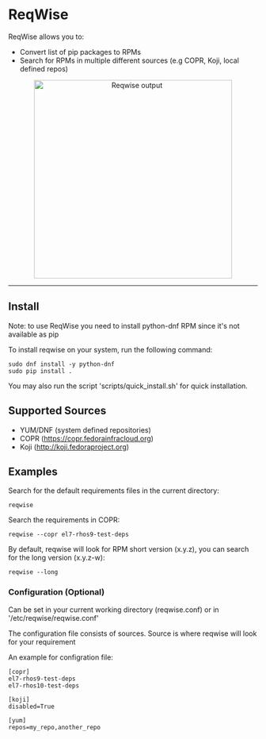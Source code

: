 ReqWise
=======

ReqWise allows you to:

* Convert list of pip packages to RPMs
* Search for RPMs in multiple different sources (e.g COPR, Koji, local defined repos)

<div align="center"><img src="./doc/reqwise.png" alt="Reqwise output" width="400"></div><hr />

Install
-------

Note: to use ReqWise you need to install python-dnf RPM since it's not available as pip

To install reqwise on your system, run the following command:

    sudo dnf install -y python-dnf
    sudo pip install .

You may also run the script 'scripts/quick_install.sh' for quick installation.

Supported Sources
-----------------

- YUM/DNF (system defined repositories)
- COPR    (https://copr.fedorainfracloud.org)
- Koji    (http://koji.fedoraproject.org)


Examples
--------

Search for the default requirements files in the current directory:

    reqwise

Search the requirements in COPR:

    reqwise --copr el7-rhos9-test-deps

By default, reqwise will look for RPM short version (x.y.z), you can search for the long version (x.y.z-w):

    reqwise --long

### Configuration (Optional)

Can be set in your current working directory (reqwise.conf) or
in '/etc/reqwise/reqwise.conf'

The configuration file consists of sources. Source is where reqwise
will look for your requirement

An example for configration file:

    [copr]
    el7-rhos9-test-deps
    el7-rhos10-test-deps

    [koji]
    disabled=True

    [yum]
    repos=my_repo,another_repo
